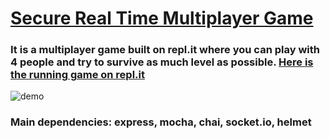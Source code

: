 # [Secure Real Time Multiplayer Game](https://www.freecodecamp.org/learn/information-security/information-security-projects/secure-real-time-multiplayer-game)

### It is a multiplayer game built on repl.it where you can play with 4 people and try to survive as much level as possible. [Here is the running game on repl.it](https://Multiplayer-Space-Survival.ozanbakan.repl.co)

![demo](https://user-images.githubusercontent.com/76661815/121191648-d75eae00-c874-11eb-8d1e-4acd2b3328ad.png)


### Main dependencies: express, mocha, chai, socket.io, helmet
